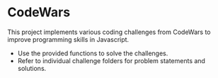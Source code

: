 # CodeWars

This project implements various coding challenges from CodeWars to improve programming skills in Javascript.

- Use the provided functions to solve the challenges.
- Refer to individual challenge folders for problem statements and solutions.

